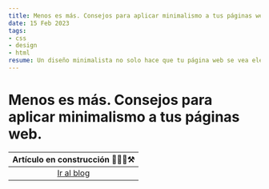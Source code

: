 ```yaml
---
title: Menos es más. Consejos para aplicar minimalismo a tus páginas web.
date: 15 Feb 2023
tags:
- css
- design
- html
resume: Un diseño minimalista no solo hace que tu página web se vea elegante, sino que también puede mejorar la experiencia del usuario. En este artículo, te daremos algunos consejos para crear un diseño minimalista y funcional para tu sitio web.
---
```


# Menos es más. Consejos para aplicar minimalismo a tus páginas web.

|Artículo en construcción 👷🏻‍♂️⚒️|
|:---------------------------:|
|[Ir al blog](/#blog)|
